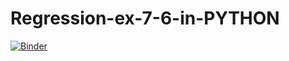 # Regression-ex-7-6-in-PYTHON
[![Binder](https://mybinder.org/badge_logo.svg)](https://mybinder.org/v2/gh/AnuRuwan/Regression-ex-7-6-in-PYTHON/HEAD)
